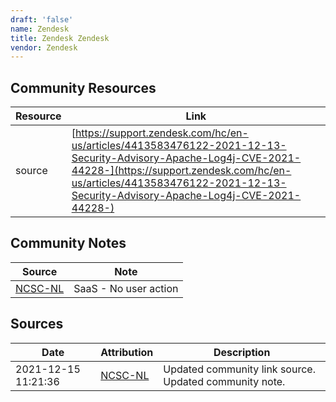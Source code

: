 ```yaml
---
draft: 'false'
name: Zendesk
title: Zendesk Zendesk
vendor: Zendesk
---
```



## Community Resources
| Resource | Link |
| --- | --- |
| source | [https://support.zendesk.com/hc/en-us/articles/4413583476122-2021-12-13-Security-Advisory-Apache-Log4j-CVE-2021-44228-](https://support.zendesk.com/hc/en-us/articles/4413583476122-2021-12-13-Security-Advisory-Apache-Log4j-CVE-2021-44228-) |

## Community Notes
| Source | Note |
| --- | --- |
| [NCSC-NL](https://github.com/NCSC-NL/log4shell/blob/main/software/README.md) | SaaS - No user action |

## Sources
| Date | Attribution | Description |
| --- | --- | --- |
| 2021-12-15 11:21:36 | [NCSC-NL](https://github.com/NCSC-NL/log4shell/blob/main/software/README.md) | Updated community link source. Updated community note.  |
